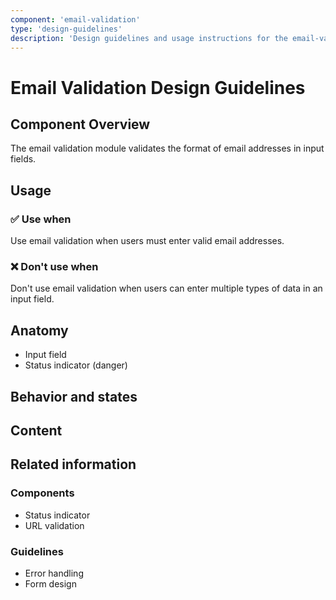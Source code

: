 ```yaml
---
component: 'email-validation'
type: 'design-guidelines'
description: 'Design guidelines and usage instructions for the email-validation component extracted from SKY UX documentation.'
---
```


# Email Validation Design Guidelines

## Component Overview
The email validation module validates the format of email addresses in input fields.

## Usage

### ✅ Use when

Use email validation when users must enter valid email addresses.

### ❌ Don't use when

Don't use email validation when users can enter multiple types of data in an input field.

## Anatomy

- Input field
- Status indicator (danger)

## Behavior and states

## Content

## Related information

### Components

- Status indicator
- URL validation

### Guidelines

- Error handling
- Form design